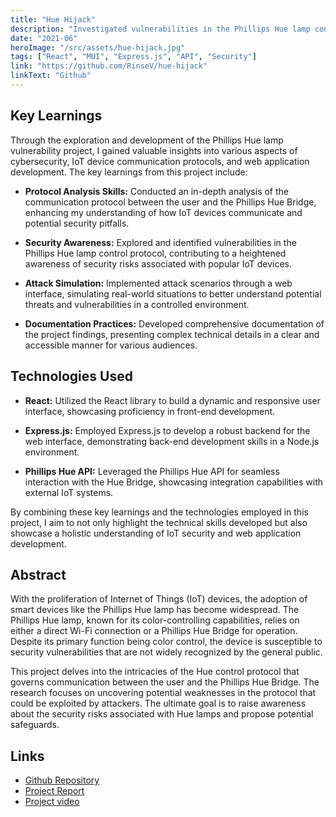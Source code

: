 ```yaml
---
title: "Hue Hijack"
description: "Investigated vulnerabilities in the Phillips Hue lamp control protocol, exposing potential security risks, and developed a React and Express.js web interface to simulate attacks, showcasing insights gained in IoT security and web development"
date: "2021-06"
heroImage: "/src/assets/hue-hijack.jpg"
tags: ["React", "MUI", "Express.js", "API", "Security"]
link: "https://github.com/RinseV/hue-hijack"
linkText: "Github"
---
```


## Key Learnings

Through the exploration and development of the Phillips Hue lamp vulnerability project, I gained valuable insights into various aspects of cybersecurity, IoT device communication protocols, and web application development. The key learnings from this project include:

- **Protocol Analysis Skills:** Conducted an in-depth analysis of the communication protocol between the user and the Phillips Hue Bridge, enhancing my understanding of how IoT devices communicate and potential security pitfalls.

- **Security Awareness:** Explored and identified vulnerabilities in the Phillips Hue lamp control protocol, contributing to a heightened awareness of security risks associated with popular IoT devices.

- **Attack Simulation:** Implemented attack scenarios through a web interface, simulating real-world situations to better understand potential threats and vulnerabilities in a controlled environment.

- **Documentation Practices:** Developed comprehensive documentation of the project findings, presenting complex technical details in a clear and accessible manner for various audiences.

## Technologies Used

- **React:** Utilized the React library to build a dynamic and responsive user interface, showcasing proficiency in front-end development.

- **Express.js:** Employed Express.js to develop a robust backend for the web interface, demonstrating back-end development skills in a Node.js environment.

- **Phillips Hue API:** Leveraged the Phillips Hue API for seamless interaction with the Hue Bridge, showcasing integration capabilities with external IoT systems.

By combining these key learnings and the technologies employed in this project, I aim to not only highlight the technical skills developed but also showcase a holistic understanding of IoT security and web application development.

## Abstract

With the proliferation of Internet of Things (IoT) devices, the adoption of smart devices like the Phillips Hue lamp has become widespread. The Phillips Hue lamp, known for its color-controlling capabilities, relies on either a direct Wi-Fi connection or a Phillips Hue Bridge for operation. Despite its primary function being color control, the device is susceptible to security vulnerabilities that are not widely recognized by the general public.

This project delves into the intricacies of the Hue control protocol that governs communication between the user and the Phillips Hue Bridge. The research focuses on uncovering potential weaknesses in the protocol that could be exploited by attackers. The ultimate goal is to raise awareness about the security risks associated with Hue lamps and propose potential safeguards.

## Links

- [Github Repository](https://github.com/RinseV/hue-hijack)
- [Project Report](https://paulvlas.dev/content/hue-hijack-report.pdf)
- [Project video](https://www.youtube.com/watch?v=9GdWuC-OoZU)
